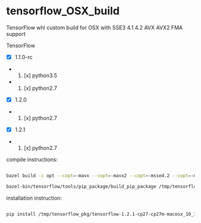 # tensorflow_OSX_build
TensorFlow whl custom build for OSX with SSE3 4.1 4.2 AVX AVX2 FMA support

TensorFlow

- [x] 1.1.0-rc

- 1. [x] python3.5

- 1. [x] python2.7

- [x] 1.2.0

- 1. [x] python2.7

- [x] 1.2.1

- 1. [x] python2.7

compile instructions:
```bash

bazel build -c opt --copt=-mavx --copt=-mavx2 --copt=-msse4.2 --copt=-msse4.1 --copt=-msse3 --copt=-mfma -k //tensorflow/tools/pip_package:build_pip_package

bazel-bin/tensorflow/tools/pip_package/build_pip_package /tmp/tensorflow_pkg

```
installation instruction:
```bash

pip install /tmp/tensorflow_pkg/tensorflow-1.2.1-cp27-cp27m-macosx_10_12_x86_64.whl --upgrade

```
